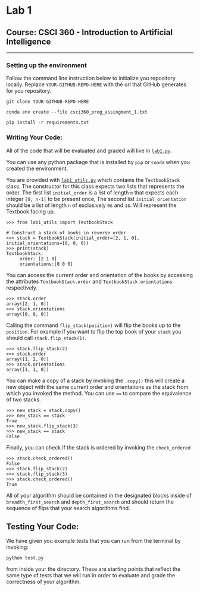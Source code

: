 # Lab 1

## Course: CSCI 360 - Introduction to Artificial Intelligence

-----

### Setting up the environment

Follow the command line instruction below to initialize you repository
locally. Replace `YOUR-GITHUB-REPO-HERE` with the url that GitHub
generates for you repository.

```
git clone YOUR-GITHUB-REPO-HERE

conda env create --file csci360_prog_assingment_1.txt

pip install -r requirements.txt

```

### Writing Your Code:

All of the code that will be evaluated and graded will live in
[`lab1.py`](lab.py).

You can use any python package that is installed by `pip` or `conda`
when you created the environment.

You are provided with [`lab1_utils.py`](`lab1_utils.py`) which contains
the `TextbookStack` class. The constructor for this class expects two
lists that represents the order. The first list `initial_order` is a
list of length `n` that expects each integer `[0, n-1]` to be present
once, The second list `initial_orientation` should be a list of length
`n` of exclusively `0`s and `1`s. Will represent the Textbook facing up.

```
>>> from lab1_utils import TextbookStack

# Construct a stack of books in reverse order
>>> stack = TextbookStack(initial_order=[2, 1, 0], initial_orientations=[0, 0, 0])
>>> print(stack)
TextbookStack:
 	 order: [2 1 0]
	 orientations:[0 0 0]
```


You can access the current order and orientation of the books by
accessing the attributes `TextbookStack.order` and
`TextbookStack.orientations` respectively.

```
>>> stack.order
array([2, 1, 0])
>>> stack.orientations
array([0, 0, 0])
```

Calling the command `flip_stack(position)` will flip the books up to the
`position`. For example if you want to flip the top book of your `stack`
you should call `stack.flip_stack(1)`.

```
>>> stack.flip_stack(2)
>>> stack.order
array([1, 2, 0])
>>> stack.orientations
array([1, 1, 0])
```

You can make a copy of a stack by invoking the `.copy()` this will
create a new object with the same current order and orientations as the
stack from which you invoked the method. You can use `==` to compare the
equivalence of two stacks.

```
>>> new_stack = stack.copy()
>>> new_stack == stack
True
>>> new_stack.flip_stack(3)
>>> new_stack == stack
False
```


Finally, you can check if the stack is ordered by invoking the
`check_ordered`

```
>>> stack.check_ordered()
False
>>> stack.flip_stack(2)
>>> stack.flip_stack(3)
>>> stack.check_ordered()
True
```
All of your algorithm should be contained in the designated blocks
inside of `breadth_first_search` and `depth_first_search` and should
return the sequence of flips that your search algorithms find.

## Testing Your Code:

We have given you example tests that you can run from the terminal by
invoking:

```
python test.py
```

from inside your the directory. These are starting points that reflect
the same type of tests that we will run in order to evaluate and grade
the correctness of your algorithm.
